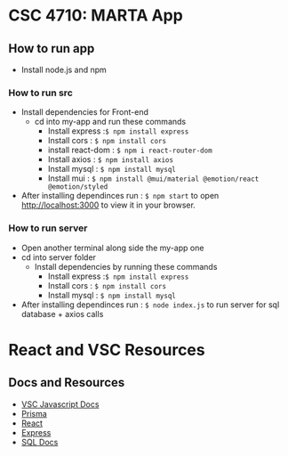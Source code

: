# CSC 4710: MARTA App
## How to run app  
- Install node.js and npm 

### How to run src 
- Install dependencies for Front-end 
    - cd into my-app and run these commands
        - Install express   :`$ npm install express`
        - Install cors      : `$ npm install cors`
        - install react-dom : `$ npm i react-router-dom`
        - Install axios     : `$ npm install axios`
        - Install mysql     : `$ npm install mysql`
        - Install mui       : `$ npm install @mui/material @emotion/react @emotion/styled`
- After installing dependinces run : `$ npm start` to open [http://localhost:3000](http://localhost:3000) to view it in your browser.

### How to run server
- Open another terminal along side the my-app one
- cd into server folder
    - Install dependencies by running these commands 
        - Install express   :`$ npm install express`
        - Install cors      : `$ npm install cors`
        - Install mysql     : `$ npm install mysql`
- After installing dependinces run : `$ node index.js` to run server for sql database + axios calls 


# React and VSC Resources 
## Docs and Resources 

- [VSC Javascript Docs](https://code.visualstudio.com/docs/nodejs/working-with-javascript)
- [Prisma](https://www.prisma.io/docs/concepts/database-connectors/mysqll) 
- [React](https://beta.reactjs.org/)
- [Express](https://expressjs.com/)
- [SQL Docs](https://docs.oracle.com/en-us/iaas/mysql-database/doc/getting-started.html)
